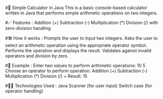 #🔢 Simple Calculator in Java
  This is a basic console-based calculator written in Java that performs simple arithmetic operations on two integers.

#✅ Features : 
Addition (+)
Subtraction (-)
Multiplication (*)
Division (/) with zero-division handling

#🛠️ How it works :
Prompts the user to input two integers.
Asks the user to select an arithmetic operation using the appropriate operator symbol.
Performs the operation and displays the result.
Validates against invalid operators and division by zero.

#📌 Example :
Enter two values to perform arithmetic operations: 
10  5
Choose an operator to perform operation:
Addition (+)
Subtraction (-)
Multiplication (*)
Division (/) 
+
Result: 15

#🧑‍💻 Technologies Used : 
Java
Scanner (for user input)
Switch case (for operator handling)
